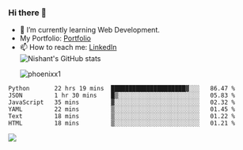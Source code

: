 ### Hi there 👋

<!--
**phoenixx1/phoenixx1** is a ✨ _special_ ✨ repository because its `README.md` (this file) appears on your GitHub profile.

Here are some ideas to get you started:

- 🔭 I’m currently working on ...
- 🌱 I’m currently learning ...
- 👯 I’m looking to collaborate on ...
- 🤔 I’m looking for help with ...
- 💬 Ask me about ...
- 📫 How to reach me: ...
- 😄 Pronouns: ...
- ⚡ Fun fact: ...
-->
- 🌱 I’m currently learning Web Development.
- My Portfolio: [Portfolio](https://phoenixx1.github.io/)
- 📫 How to reach me: [LinkedIn](https://www.linkedin.com/in/nishant-saxena-2609/)  
![Nishant's GitHub stats](https://github-readme-stats.vercel.app/api?username=phoenixx1&count_private=true)<p><img align="center" src="https://github-readme-streak-stats.herokuapp.com/?user=phoenixx1&" alt="phoenixx1" /></p>  
<!--START_SECTION:waka-->

```text
Python       22 hrs 19 mins  █████████████████████▓░░░   86.47 %
JSON         1 hr 30 mins    █▒░░░░░░░░░░░░░░░░░░░░░░░   05.83 %
JavaScript   35 mins         ▓░░░░░░░░░░░░░░░░░░░░░░░░   02.32 %
YAML         22 mins         ▒░░░░░░░░░░░░░░░░░░░░░░░░   01.45 %
Text         18 mins         ▒░░░░░░░░░░░░░░░░░░░░░░░░   01.22 %
HTML         18 mins         ▒░░░░░░░░░░░░░░░░░░░░░░░░   01.21 %
```

<!--END_SECTION:waka-->

![](https://komarev.com/ghpvc/?username=phoenixx1&style=plastic)

<!-- ![Visitor Count](https://profile-counter.glitch.me/phoenixx1/count.svg) -->
